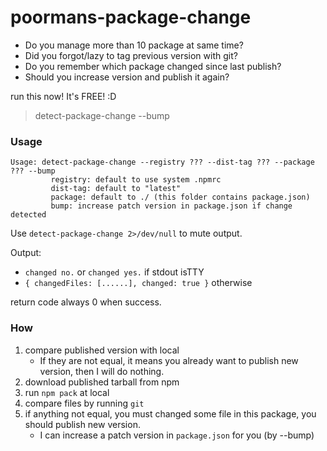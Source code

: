 # poormans-package-change

* Do you manage more than 10 package at same time?
* Did you forgot/lazy to tag previous version with git?
* Do you remember which package changed since last publish?
* Should you increase version and publish it again?

run this now! It's FREE! :D
> detect-package-change --bump

### Usage

```
Usage: detect-package-change --registry ??? --dist-tag ??? --package ??? --bump
         registry: default to use system .npmrc
         dist-tag: default to "latest"
         package: default to ./ (this folder contains package.json)
         bump: increase patch version in package.json if change detected
```

Use `detect-package-change 2>/dev/null` to mute output.

Output:

* `changed no.` or `changed yes.` if stdout isTTY
* `{ changedFiles: [......], changed: true }` otherwise

return code always 0 when success.

### How
1. compare published version with local
	* If they are not equal, it means you already want to publish new version, then I will do nothing. 
1. download published tarball from npm
1. run `npm pack` at local
1. compare files by running `git`
1. if anything not equal, you must changed some file in this package, you should publish new version.
	* I can increase a patch version in `package.json` for you (by --bump)
